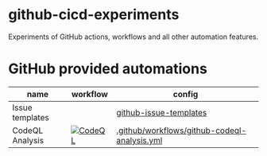 # github-cicd-experiments
Experiments of GitHub actions, workflows and all other automation features.

# GitHub provided automations

| name | workflow | config |
| --- | --- | --- |
| Issue templates | | [github-issue-templates] |
| CodeQL Analysis | [![CodeQL](https://github.com/mkungla/github-cicd-experiments/actions/workflows/github-codeql-analysis.yml/badge.svg?branch=main)][github-codeql-analysis] | [.github/workflows/github-codeql-analysis.yml](.github/workflows/github-codeql-analysis.yml) |


<!-- LINKS -->

[github-issue-templates]: .github/ISSUE_TEMPLATE "Issue templates directory"
[github-codeql-analysis]: https://github.com/mkungla/github-cicd-experiments/actions/workflows/github-codeql-analysis.yml
